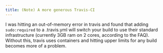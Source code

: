 ```yaml
---
title: (Note) A more generous Travis-CI
---
```


I was hitting an out-of-memory error in travis and found that adding `sudo:required` to a .travis.yml will switch your build to use their standard infrastructure (currently 3GB ram on 2 cores, according to the FAQ). Without this, travis uses containers and hitting upper limits for any build becomes more of a problem.

